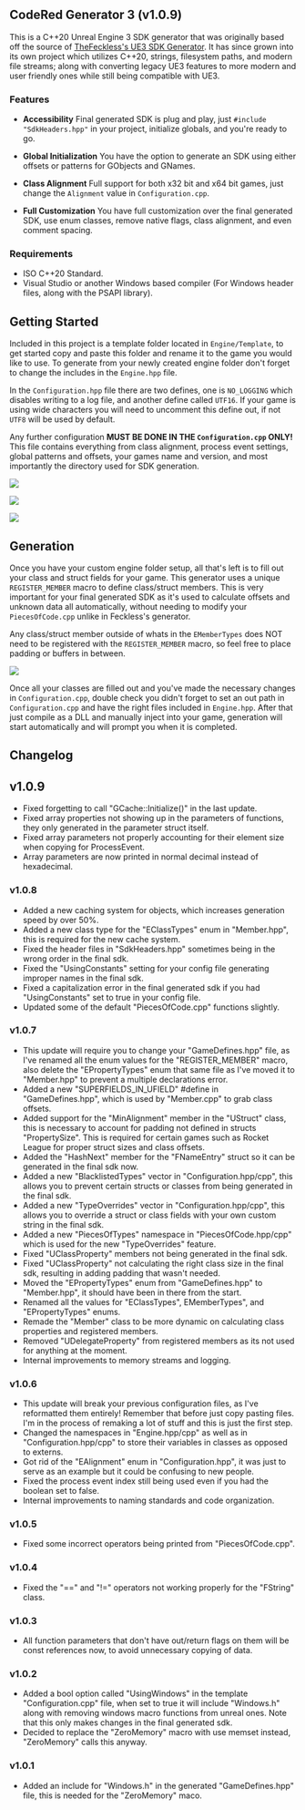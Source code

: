 
## CodeRed Generator 3 (v1.0.9)

This is a C++20 Unreal Engine 3 SDK generator that was originally based off the source of [TheFeckless's UE3 SDK Generator](https://www.unknowncheats.me/forum/unreal-engine-3-a/71911-thefeckless-ue3-sdk-generator.html). It has since grown into its own project which utilizes C++20, strings, filesystem paths, and modern file streams; along with converting legacy UE3 features to more modern and user friendly ones while still being compatible with UE3.

### Features

- **Accessibility**
Final generated SDK is plug and play, just `#include "SdkHeaders.hpp"` in your project, initialize globals, and you're ready to go.

- **Global Initialization**
You have the option to generate an SDK using either offsets or patterns for GObjects and GNames.

- **Class Alignment**
Full support for both x32 bit and x64 bit games, just change the `Alignment` value in `Configuration.cpp`.

- **Full Customization**
You have full customization over the final generated SDK, use enum classes, remove native flags, class alignment, and even comment spacing.

### Requirements

- ISO C++20 Standard.
- Visual Studio or another Windows based compiler (For Windows header files, along with the PSAPI library).

## Getting Started

Included in this project is a template folder located in `Engine/Template`, to get started copy and paste this folder and rename it to the game you would like to use. To generate from your newly created engine folder don't forget to change the includes in the `Engine.hpp` file.

In the `Configuration.hpp` file there are two defines, one is `NO_LOGGING` which disables writing to a log file, and another define called `UTF16`. If your game is using wide characters you will need to uncomment this define out, if not `UTF8` will be used by default.

Any further configuration **MUST BE DONE IN THE `Configuration.cpp` ONLY!** This file contains everything from class alignment, process event settings, global patterns and offsets, your games name and version, and most importantly the directory used for SDK generation.

![](https://i.imgur.com/q2tFJ7I.png)

![](https://i.imgur.com/2GrLwTD.png)

![](https://i.imgur.com/K6sAwPm.png)

## Generation

Once you have your custom engine folder setup, all that's left is to fill out your class and struct fields for your game. This generator uses a unique `REGISTER_MEMBER` macro to define class/struct members. This is very important for your final generated SDK as it's used to calculate offsets and unknown data all automatically, without needing to modify your `PiecesOfCode.cpp` unlike in Feckless's generator.

Any class/struct member outside of whats in the `EMemberTypes` does NOT need to be registered with the `REGISTER_MEMBER` macro, so feel free to place padding or buffers in between.

![](https://i.imgur.com/k9vawPv.png)

Once all your classes are filled out and you've made the necessary changes in `Configuration.cpp`, double check you didn't forget to set an out path in `Configuration.cpp` and have the right files included in `Engine.hpp`. After that just compile as a DLL and manually inject into your game, generation will start automatically and will prompt you when it is completed.

## Changelog

## v1.0.9
- Fixed forgetting to call "GCache::Initialize()" in the last update.
- Fixed array properties not showing up in the parameters of functions, they only generated in the parameter struct itself.
- Fixed array parameters not properly accounting for their element size when copying for ProcessEvent.
- Array parameters are now printed in normal decimal instead of hexadecimal.

### v1.0.8
- Added a new caching system for objects, which increases generation speed by over 50%.
- Added a new class type for the "EClassTypes" enum in "Member.hpp", this is required for the new cache system.
- Fixed the header files in "SdkHeaders.hpp" sometimes being in the wrong order in the final sdk.
- Fixed the "UsingConstants" setting for your config file generating improper names in the final sdk.
- Fixed a capitalization error in the final generated sdk if you had "UsingConstants" set to true in your config file.
- Updated some of the default "PiecesOfCode.cpp" functions slightly.

### v1.0.7
- This update will require you to change your "GameDefines.hpp" file, as I've renamed all the enum values for the "REGISTER_MEMBER" macro, also delete the "EPropertyTypes" enum that same file as I've moved it to "Member.hpp" to prevent a multiple declarations error.
- Added a new "SUPERFIELDS_IN_UFIELD" #define in "GameDefines.hpp", which is used by "Member.cpp" to grab class offsets.
- Added support for the "MinAlignment" member in the "UStruct" class, this is necessary to account for padding not defined in structs "PropertySize". This is required for certain games such as Rocket League for proper struct sizes and class offsets.
- Added the "HashNext" member for the "FNameEntry" struct so it can be generated in the final sdk now.
- Added a new "BlacklistedTypes" vector in "Configuration.hpp/cpp", this allows you to prevent certain structs or classes from being generated in the final sdk.
- Added a new "TypeOverrides" vector in "Configuration.hpp/cpp", this allows you to override a struct or class fields with your own custom string in the final sdk.
- Added a new "PiecesOfTypes" namespace in "PiecesOfCode.hpp/cpp" which is used for the new "TypeOverrides" feature.
- Fixed "UClassProperty" members not being generated in the final sdk.
- Fixed "UClassProperty" not calculating the right class size in the final sdk, resulting in adding padding that wasn't needed.
- Moved the "EPropertyTypes" enum from "GameDefines.hpp" to "Member.hpp", it should have been in there from the start.
- Renamed all the values for "EClassTypes", EMemberTypes", and "EPropertyTypes" enums.
- Remade the "Member" class to be more dynamic on calculating class properties and registered members.
- Removed "UDelegateProperty" from registered members as its not used for anything at the moment.
- Internal improvements to memory streams and logging.

### v1.0.6
- This update will break your previous configuration files, as I've reformatted them entirely! Remember that before just copy pasting files. I'm in the process of remaking a lot of stuff and this is just the first step.
- Changed the namespaces in "Engine.hpp/cpp" as well as in "Configuration.hpp/cpp" to store their variables in classes as opposed to externs.
- Got rid of the "EAlignment" enum in "Configuration.hpp", it was just to serve as an example but it could be confusing to new people.
- Fixed the process event index still being used even if you had the boolean set to false.
- Internal improvements to naming standards and code organization.

### v1.0.5
- Fixed some incorrect operators being printed from "PiecesOfCode.cpp".

### v1.0.4
- Fixed the "==" and "!=" operators not working properly for the "FString" class.

### v1.0.3
- All function parameters that don't have out/return flags on them will be const references now, to avoid unnecessary copying of data.

### v1.0.2
- Added a bool option called "UsingWindows" in the template "Configuration.cpp" file, when set to true it will include "Windows.h" along with removing windows macro functions from unreal ones. Note that this only makes changes in the final generated sdk.
- Decided to replace the "ZeroMemory" macro with use memset instead, "ZeroMemory" calls this anyway.

### v1.0.1
- Added an include for "Windows.h" in the generated "GameDefines.hpp" file, this is needed for the "ZeroMemory" maco.